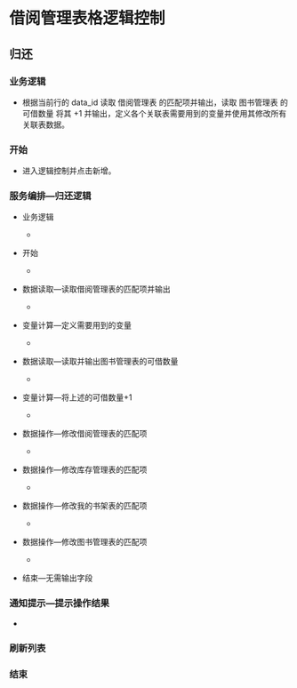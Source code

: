 # 借阅管理表格逻辑控制

## 归还

### 业务逻辑

- 根据当前行的 data_id 读取 借阅管理表 的匹配项并输出，读取 图书管理表 的 可借数量 将其 +1 并输出，定义各个关联表需要用到的变量并使用其修改所有关联表数据。

### 开始

- 进入逻辑控制并点击新增。

### 服务编排—归还逻辑

- 业务逻辑

	-  

- 开始

	-  

- 数据读取—读取借阅管理表的匹配项并输出

	-  

- 变量计算—定义需要用到的变量

	-  

- 数据读取—读取并输出图书管理表的可借数量

	-  

- 变量计算—将上述的可借数量+1

	-  

- 数据操作—修改借阅管理表的匹配项

	-  

- 数据操作—修改库存管理表的匹配项

	-  

- 数据操作—修改我的书架表的匹配项

	-  

- 数据操作—修改图书管理表的匹配项

	-  

- 结束—无需输出字段

### 通知提示—提示操作结果

-  

### 刷新列表

### 结束

